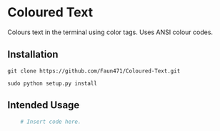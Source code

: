 # Coloured Text

Colours text in the terminal using color tags. Uses ANSI colour codes.

## Installation

`git clone https://github.com/Faun471/Coloured-Text.git`

`sudo python setup.py install`

## Intended Usage

```py
    # Insert code here.
```
